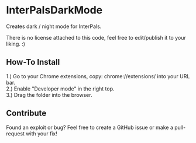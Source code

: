 # InterPalsDarkMode

Creates dark / night mode for InterPals.

There is no license attached to this code, feel free to edit/publish it to your liking. :)

## How-To Install

1.) Go to your Chrome extensions, copy: chrome://extensions/ into your URL bar.  
2.) Enable "Developer mode" in the right top.  
3.) Drag the folder into the browser.  

## Contribute
Found an exploit or bug? Feel free to create a GitHub issue or make a pull-request with your fix!
